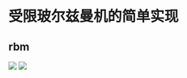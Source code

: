 # 受限玻尔兹曼机的简单实现
## rbm
![](https://github.com/yxue3357/MyResearchCodes/raw/master/RBMs/results/rbm_fashion.png)
![](https://github.com/yxue3357/MyResearchCodes/raw/master/RBMs/results/rbm_mnist.png)